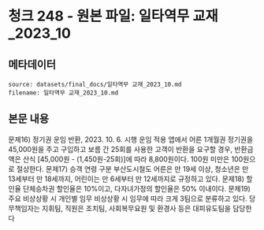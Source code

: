 # 청크 248 - 원본 파일: 일타역무 교재_2023_10

## 메타데이터

```
source: datasets/final_docs/일타역무 교재_2023_10.md
filename: 일타역무 교재_2023_10.md
```

## 본문 내용

문제16) 정기권 운임 반환, 2023. 10. 6. 시행 운임 적용  앱에서 어른 1개월권 정기권을 45,000원을 주고 구입하고 보름 간 25회를 사용한 고객이 반환을 요구할 경우, 반환금액은 산식 [45,000원 - (1,450원-25회)]에 따라 8,800원이다. 100원 미만은 100원으로 절상한다.    문제17) 승객 연령 구분  부산도시철도 어른은 만 19세 이상, 청소년은 만 13세부터 만 18세까지, 어린이는 만 6세부터 만 12세까지로 규정하고 있다.    문제18) 할인율  단체승차권 할인율은 10%이고, 다자녀가정의 할인율은 50% 이내이다.    문제19) 주요 비상상황 시 개인별 임무  비상상황 시 임무에 따라 크게 3팀으로 분류하고 있다. 당무책임자는 지휘팀, 직원은 조치팀, 사회복무요원 및 환경사 등은 대피유도팀을 담당한다